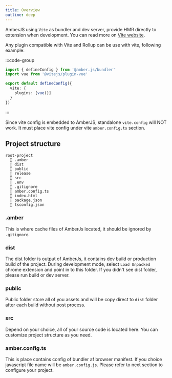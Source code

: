 ```yaml
---
title: Overview
outline: deep
---
```


AmberJS using `Vite` as bundler and dev server, provide HMR directly to extension when development. You can read more on [Vite website](https://vite.dev).

Any plugin compatible with Vite and Rollup can be use with vite, following example:


:::code-group

```ts [amber.config.ts]
import { defineConfig } from '@amber.js/bundler'
import vue from '@vitejs/plugin-vue'

export default defineConfig({
  vite: {
    plugins: [vue()]
  }
})
```
:::

Since vite config is embedded to AmberJS, standalone `vite.config` will NOT work. It must place vite config under vite `amber.config.ts` section.

## Project structure

```plain
root-project
  📁 .amber
  📁 dist
  📁 public
  📁 release
  📁 src
  📄 .env
  📄 .gitignore
  📄 amber.config.ts
  📄 index.html
  📄 package.json
  📄 tsconfig.json
```

### .amber

This is where cache files of AmberJs located, it should be ignored by `.gitignore`.

### dist

The dist folder is output of AmberJs, it contains dev build or production build of the project. During development mode, select `Load Unpacked` chrome extension and point in to this folder. If you didn't see dist folder, please run build or dev server.

### public

Public folder store all of you assets and will be copy direct to `dist` folder after each build without post process.

### src

Depend on your choice, all of your source code is located here. You can customize project structure as you need.

### amber.config.ts

This is place contains config of bundler af browser manifest. If you choice javascript file name will be `amber.config.js`. Please refer to next section
to configure your project.
